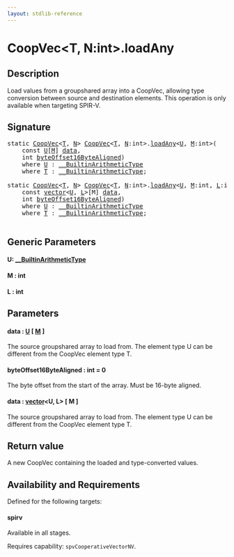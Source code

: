 ```yaml
---
layout: stdlib-reference
---
```


# CoopVec\<T, N:int\>\.loadAny

## Description

Load values from a groupshared array into a CoopVec, allowing type conversion between source and destination elements.
This operation is only available when targeting SPIR-V.



## Signature 

<pre>
<span class='code_keyword'>static</span> <a href="index.md" class="code_type">CoopVec</a>&lt;<a href="index.md#typeparam-T" class="code_type">T</a>, <a href="index.md#decl-N" class="code_var">N</a>&gt; <a href="index.md" class="code_type">CoopVec</a>&lt;<a href="index.md#typeparam-T" class="code_type">T</a>, <a href="index.md#decl-N" class="code_var">N</a>:<span class="code_keyword">int</span>&gt;.<a href="loadany-4.md">loadAny</a>&lt;<a href="loadany-4.md#typeparam-U" class="code_type">U</a>, <a href="loadany-4.md#decl-M" class="code_var">M</a>:<span class="code_keyword">int</span>&gt;(
    <span class="code_keyword">const</span> <a href="loadany-4.md#typeparam-U" class="code_type">U</a>[<a href="loadany-4.md#decl-M" class="code_var">M</a>] <a href="loadany-4.md#decl-data" class="code_param">data</a>,
    <span class="code_keyword">int</span> <a href="loadany-4.md#decl-byteOffset16ByteAligned" class="code_param">byteOffset16ByteAligned</a>)
    <span class='code_keyword'>where</span> <a href="loadany-4.md#typeparam-U" class="code_type">U</a> : <a href="../../interfaces/0_builtinarithmetictype-029j/index.md" class="code_type">__BuiltinArithmeticType</a>
    <span class='code_keyword'>where</span> <a href="index.md#typeparam-T" class="code_type">T</a> : <a href="../../interfaces/0_builtinarithmetictype-029j/index.md" class="code_type">__BuiltinArithmeticType</a>;

<span class='code_keyword'>static</span> <a href="index.md" class="code_type">CoopVec</a>&lt;<a href="index.md#typeparam-T" class="code_type">T</a>, <a href="index.md#decl-N" class="code_var">N</a>&gt; <a href="index.md" class="code_type">CoopVec</a>&lt;<a href="index.md#typeparam-T" class="code_type">T</a>, <a href="index.md#decl-N" class="code_var">N</a>:<span class="code_keyword">int</span>&gt;.<a href="loadany-4.md">loadAny</a>&lt;<a href="loadany-4.md#typeparam-U" class="code_type">U</a>, <a href="loadany-4.md#decl-M" class="code_var">M</a>:<span class="code_keyword">int</span>, <a href="loadany-4.md#decl-L" class="code_var">L</a>:<span class="code_keyword">int</span>&gt;(
    <span class="code_keyword">const</span> <a href="../vector/index.md" class="code_type">vector</a>&lt;<a href="loadany-4.md#typeparam-U" class="code_type">U</a>, <a href="loadany-4.md#decl-L" class="code_var">L</a>&gt;[M] <a href="loadany-4.md#decl-data" class="code_param">data</a>,
    <span class="code_keyword">int</span> <a href="loadany-4.md#decl-byteOffset16ByteAligned" class="code_param">byteOffset16ByteAligned</a>)
    <span class='code_keyword'>where</span> <a href="loadany-4.md#typeparam-U" class="code_type">U</a> : <a href="../../interfaces/0_builtinarithmetictype-029j/index.md" class="code_type">__BuiltinArithmeticType</a>
    <span class='code_keyword'>where</span> <a href="index.md#typeparam-T" class="code_type">T</a> : <a href="../../interfaces/0_builtinarithmetictype-029j/index.md" class="code_type">__BuiltinArithmeticType</a>;

</pre>

## Generic Parameters

####  <a id="typeparam-U"></a>U: [\_\_BuiltinArithmeticType](../../interfaces/0_builtinarithmetictype-029j/index.md)
####  <a id="decl-M"></a>M  : int
####  <a id="decl-L"></a>L  : int

## Parameters

####  <a id="decl-data"></a>data  : [U](loadany-4.md#typeparam-U) \[ [M](loadany-4.md#decl-M) \]
The source groupshared array to load from. The element type U can be different from the CoopVec element type T.

####  <a id="decl-byteOffset16ByteAligned"></a>byteOffset16ByteAligned  : int = 0
The byte offset from the start of the array. Must be 16-byte aligned.

####  <a id="decl-data"></a>data  : [vector](../vector/index.md)\<U, L\> \[ M \]
The source groupshared array to load from. The element type U can be different from the CoopVec element type T.


## Return value
A new CoopVec containing the loaded and type-converted values.


## Availability and Requirements

Defined for the following targets:

#### spirv
Available in all stages.

Requires capability: `spvCooperativeVectorNV`.



<script>
// Fix .md links to .html when on ReadTheDocs
if (window.location.hostname.includes('readthedocs') || 
    window.location.hostname.includes('rtfd.io')) {
  document.addEventListener('DOMContentLoaded', function() {
    const links = document.querySelectorAll('a');
    links.forEach(link => {
      const href = link.getAttribute('href');
      if (href && href.includes('.md')) {
        // This regex will handle .md links with or without fragment identifiers or query parameters
        link.href = link.href.replace(/(.+)\.md(#[^?]*)?(\?.*)?$/, '$1.html$2$3');
      }
    });
  });
}
</script>
